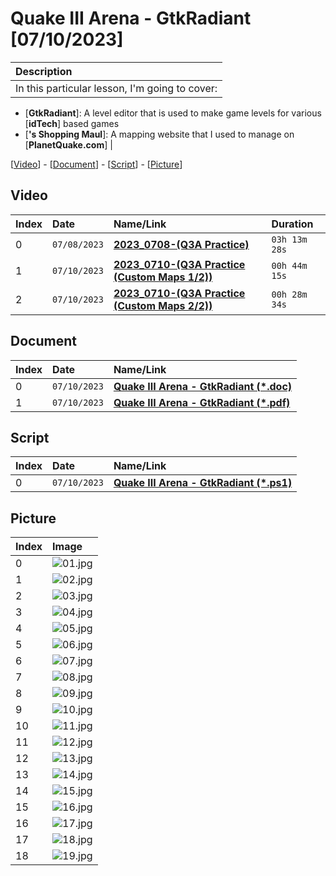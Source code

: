
# Quake III Arena - GtkRadiant [07/10/2023]

| Description |
|:------------|
| In this particular lesson, I'm going to cover:<br>
- [**GtkRadiant**]: A level editor that is used to make game levels for various [**idTech**] based games<br>
- [**<I3FG20K>'s Shopping Maul**]: A mapping website that I used to manage on [**PlanetQuake.com**] |

[[Video](#video)] - [[Document](#document)] - [[Script](#script)] - [[Picture](#picture)]

## Video

| Index | Date         | Name/Link                                                                      | Duration      |
|:------|:-------------|:-------------------------------------------------------------------------------|:--------------|
| 0     | `07/08/2023` | **[2023_0708-(Q3A Practice)](https://youtu.be/RCkI2OFtCB4)**                   | `03h 13m 28s` |
| 1     | `07/10/2023` | **[2023_0710-(Q3A Practice (Custom Maps 1/2))](https://youtu.be/bQ46Pvp0tOo)** | `00h 44m 15s` |
| 2     | `07/10/2023` | **[2023_0710-(Q3A Practice (Custom Maps 2/2))](https://youtu.be/_siuaph1_vc)** | `00h 28m 34s` |

## Document

| Index | Date         | Name/Link                                                                                                                                                  |
|:------|:-------------|:-----------------------------------------------------------------------------------------------------------------------------------------------------------|
| 0     | `07/10/2023` | **[Quake III Arena - GtkRadiant (*.doc)](https://github.com/mcc85s/FightingEntropy/blob/main/Docs/20230710/2023_0710-(Quake_III_Arena_-_GtkRadiant).doc)** |
| 1     | `07/10/2023` | **[Quake III Arena - GtkRadiant (*.pdf)](https://github.com/mcc85s/FightingEntropy/blob/main/Docs/20230710/2023_0710-(Quake_III_Arena_-_GtkRadiant).pdf)** |

## Script

| Index | Date         | Name/Link                                                                                                                                                  |
|:------|:-------------|:-----------------------------------------------------------------------------------------------------------------------------------------------------------|
| 0     | `07/10/2023` | **[Quake III Arena - GtkRadiant (*.ps1)](https://github.com/mcc85s/FightingEntropy/blob/main/Docs/20230710/2023_0710-(Quake_III_Arena_-_GtkRadiant).ps1)** |

## Picture

| Index | Image                                                                                    |
|:------|:-----------------------------------------------------------------------------------------|
| 0     | ![01.jpg](https://github.com/mcc85s/FightingEntropy/blob/main/Docs/20230710/Pics/01.jpg) |
| 1     | ![02.jpg](https://github.com/mcc85s/FightingEntropy/blob/main/Docs/20230710/Pics/02.jpg) |
| 2     | ![03.jpg](https://github.com/mcc85s/FightingEntropy/blob/main/Docs/20230710/Pics/03.jpg) |
| 3     | ![04.jpg](https://github.com/mcc85s/FightingEntropy/blob/main/Docs/20230710/Pics/04.jpg) |
| 4     | ![05.jpg](https://github.com/mcc85s/FightingEntropy/blob/main/Docs/20230710/Pics/05.jpg) |
| 5     | ![06.jpg](https://github.com/mcc85s/FightingEntropy/blob/main/Docs/20230710/Pics/06.jpg) |
| 6     | ![07.jpg](https://github.com/mcc85s/FightingEntropy/blob/main/Docs/20230710/Pics/07.jpg) |
| 7     | ![08.jpg](https://github.com/mcc85s/FightingEntropy/blob/main/Docs/20230710/Pics/08.jpg) |
| 8     | ![09.jpg](https://github.com/mcc85s/FightingEntropy/blob/main/Docs/20230710/Pics/09.jpg) |
| 9     | ![10.jpg](https://github.com/mcc85s/FightingEntropy/blob/main/Docs/20230710/Pics/10.jpg) |
| 10    | ![11.jpg](https://github.com/mcc85s/FightingEntropy/blob/main/Docs/20230710/Pics/11.jpg) |
| 11    | ![12.jpg](https://github.com/mcc85s/FightingEntropy/blob/main/Docs/20230710/Pics/12.jpg) |
| 12    | ![13.jpg](https://github.com/mcc85s/FightingEntropy/blob/main/Docs/20230710/Pics/13.jpg) |
| 13    | ![14.jpg](https://github.com/mcc85s/FightingEntropy/blob/main/Docs/20230710/Pics/14.jpg) |
| 14    | ![15.jpg](https://github.com/mcc85s/FightingEntropy/blob/main/Docs/20230710/Pics/15.jpg) |
| 15    | ![16.jpg](https://github.com/mcc85s/FightingEntropy/blob/main/Docs/20230710/Pics/16.jpg) |
| 16    | ![17.jpg](https://github.com/mcc85s/FightingEntropy/blob/main/Docs/20230710/Pics/17.jpg) |
| 17    | ![18.jpg](https://github.com/mcc85s/FightingEntropy/blob/main/Docs/20230710/Pics/18.jpg) |
| 18    | ![19.jpg](https://github.com/mcc85s/FightingEntropy/blob/main/Docs/20230710/Pics/19.jpg) |
